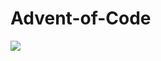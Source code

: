 # Advent-of-Code

<img src = "https://repository-images.githubusercontent.com/112706767/160be980-3b1a-11eb-9dbe-439a40adfa99">
